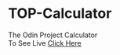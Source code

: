 # TOP-Calculator
The Odin Project Calculator<br>
To See Live
[Click Here](https://jsv-calculator.netlify.app/)
